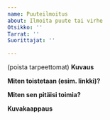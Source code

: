 ```yaml
---
name: Puuteilmoitus
about: Ilmoita puute tai virhe
Otsikko: ''
Tarrat: ''
Suorittajat: ''

---
```

(poista tarpeettomat)
**Kuvaus**


**Miten toistetaan (esim. linkki)?**


**Miten sen pitäisi toimia?**


**Kuvakaappaus**


